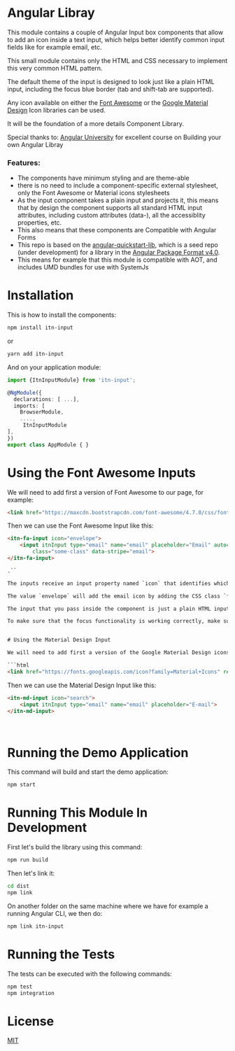 
# Angular Libray

This module contains a couple of Angular Input box components that allow to add an icon inside a text input, which helps better identify common input fields like for example email, etc.

This small module contains only the HTML and CSS necessary to implement this very common HTML pattern. 

The default theme of the input is designed to look just like a plain HTML input, including the focus blue border (tab and shift-tab are supported).

Any icon available on either the [Font Awesome](http://fontawesome.io) or the [Google Material Design](https://material.io/icons/) Icon libraries can be used.

It will be the foundation of a more details Component Library.

Special thanks to: [Angular University](https://angular-university.io/) for excellent course on Building your own Angular Libray

### Features:

- The components have minimum styling and are theme-able 
- there is no need to include a component-specific external stylesheet, only the Font Awesome or Material icons stylesheets
- As the input component takes a plain input and projects it, this means that by design the component supports all standard HTML input attributes, including custom attributes (data-), all the accessiblity properties, etc.
- This also means that these components are Compatible with Angular Forms 
- This repo is based on the [angular-quickstart-lib](https://github.com/filipesilva/angular-quickstart-lib), 
which is a seed repo (under development) for a library in the [Angular Package Format v4.0](https://docs.google.com/document/d/1CZC2rcpxffTDfRDs6p1cfbmKNLA6x5O-NtkJglDaBVs/edit#heading=h.k0mh3o8u5hx).
- This means for example that this module is compatible with AOT, and includes UMD bundles for use with SystemJs



# Installation

This is how to install the components:

```bash
npm install itn-input
```

or 

```bash
yarn add itn-input
```


And on your application module:

```ts
import {ItnInputModule} from 'itn-input';

@NgModule({
  declarations: [ ...],
  imports: [
    BrowserModule,
    ....,
     ItnInputModule
],
})
export class AppModule { }
```

# Using the Font Awesome Inputs

We will need to add first a version of Font Awesome to our page, for example:

```html
<link href="https://maxcdn.bootstrapcdn.com/font-awesome/4.7.0/css/font-awesome.min.css" rel="stylesheet">
```

Then we can use the Font Awesome Input like this:

```html
<itn-fa-input icon="envelope">
    <input itnInput type="email" name="email" placeholder="Email" autocomplete="off" 
        class="some-class" data-stripe="email">
</itn-fa-input>

.``

The inputs receive an input property named `icon` that identifies which Font Awesome icon we want to apply. 

The value `envelope` will add the email icon by adding the CSS class `fa-envelope` to the icon, etc.

The input that you pass inside the component is just a plain HTML input that will be projected inside the component, so all the standard HTML properties of an input apply. 

To make sure that the focus functionality is working correctly, make sure to apply the attribute directive `itnInput` like in the examples. 


# Using the Material Design Input

We will need to add first a version of the Google Material Design icons to our page, for example:

```html
<link href="https://fonts.googleapis.com/icon?family=Material+Icons" rel="stylesheet">
```

Then we can use the Material Design Input like this:

```html
<itn-md-input icon="search">
    <input itnInput type="email" name="email" placeholder="E-mail">
</itn-md-input>

```
        
# Running the Demo Application
This command will build and start the demo application:

```bash
npm start
```


# Running This Module In Development

First let's build the library using this command:

```bash
npm run build
```

     
Then let's link it:

```bash
cd dist
npm link
```


On another folder on the same machine where we have for example a running Angular CLI, we then do:

```bash
npm link itn-input
```


# Running the Tests 

The tests can be executed with the following commands:

```bash
npm test
npm integration
```

# License 

[MIT](https://opensource.org/licenses/MIT)





